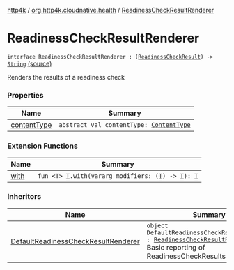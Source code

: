 [http4k](../../index.md) / [org.http4k.cloudnative.health](../index.md) / [ReadinessCheckResultRenderer](./index.md)

# ReadinessCheckResultRenderer

`interface ReadinessCheckResultRenderer : (`[`ReadinessCheckResult`](../-readiness-check-result/index.md)`) -> `[`String`](https://kotlinlang.org/api/latest/jvm/stdlib/kotlin/-string/index.html) [(source)](https://github.com/http4k/http4k/blob/master/http4k-cloudnative/src/main/kotlin/org/http4k/cloudnative/health/ReadinessCheckResultRenderer.kt#L11)

Renders the results of a readiness check

### Properties

| Name | Summary |
|---|---|
| [contentType](content-type.md) | `abstract val contentType: `[`ContentType`](../../org.http4k.core/-content-type/index.md) |

### Extension Functions

| Name | Summary |
|---|---|
| [with](../../org.http4k.core/with.md) | `fun <T> `[`T`](../../org.http4k.core/with.md#T)`.with(vararg modifiers: (`[`T`](../../org.http4k.core/with.md#T)`) -> `[`T`](../../org.http4k.core/with.md#T)`): `[`T`](../../org.http4k.core/with.md#T) |

### Inheritors

| Name | Summary |
|---|---|
| [DefaultReadinessCheckResultRenderer](../-default-readiness-check-result-renderer/index.md) | `object DefaultReadinessCheckResultRenderer : `[`ReadinessCheckResultRenderer`](./index.md)<br>Basic reporting of ReadinessCheckResults |
